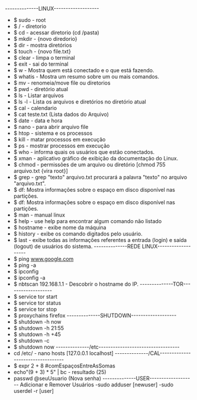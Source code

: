 --------------LINUX------------------- 
- $ sudo - root
- $ / - diretorio
- $ cd - acessar diretorio (cd /pasta)
- $ mkdir - {novo diredorio}
- $ dir - mostra diretórios
- $ touch - {novo file.txt}
- $ clear - limpa o terminal
- $ exit - sai do terminal
- $ w - Mostra quem está conectado e o que está fazendo.
- $ whatis - Mostra um resumo sobre um ou mais comandos.
- $ mv - renomeia/move file ou diretorios
- $ pwd - diretório atual
- $ ls - Listar arquivos
- $ ls -l - Lista os arquivos e diretórios no diretório atual
- $ cal - calendario
- $ cat teste.txt (Lista dados do Arquivo)
- $ date - data e hora
- $ nano - para abrir arquivo file
- $ htop - sistema e os processos
- $ kill - matar processos em execução
- $ ps - mostrar processos em execução
- $ who - informa quais os usuários que estão conectados.
- $ xman - aplicativo gráfico de exibição da documentação do Linux.
- $ chmod - permissões de um arquivo ou diretório [chmod 755 arquivo.txt {vira root}]
- $ grep - grep "texto" arquivo.txt procurará a palavra "texto" no arquivo "arquivo.txt".
- $ df: Mostra informações sobre o espaço em disco disponível nas partições.
- $ df: Mostra informações sobre o espaço em disco disponível nas partições.
- $ man - manual linux
- $ help - use help para encontrar algum comando não listado
- $ hostname - exibe nome da máquina
- $ history - exibe os comando digitados pelo usuário.
- $ last - exibe todas as informações referentes a entrada (login) e saída (logout) de usuários do sistema.
 --------------REDE LINUX------------------- 
- $ ping www.google.com
- $ ping -a
- $ ipconfig
- $ ipconfig -a
- $ nbtscan 192.168.1.1 - Descobrir o hostname do IP.
--------------TOR-------------------
- $ service tor start
- $ service tor status
- $ service tor stop
- $ proxychains firefox 
--------------SHUTDOWN------------------- 
- $ shutdown -h now
- $ shutdown -h 21:55
- $ shutdown -h +45
- $ shutdown -c
- $ shutdown now
--------------/etc----------------------------------
- cd /etc/  - nano hosts [127.0.0.1       localhost]
--------------/CAL---------------------------------- 
- $ expr 2 + 8 #comEspaçosEntreAsSomas
- echo"(9 + 3) * 5" | bc - resultado (25)
- passwd @seuUsuario (Nova senha)
--------------USER------------------- 
Adicionar e Remover Usuários
-sudo adduser [newuser]
-sudo userdel -r [user]
